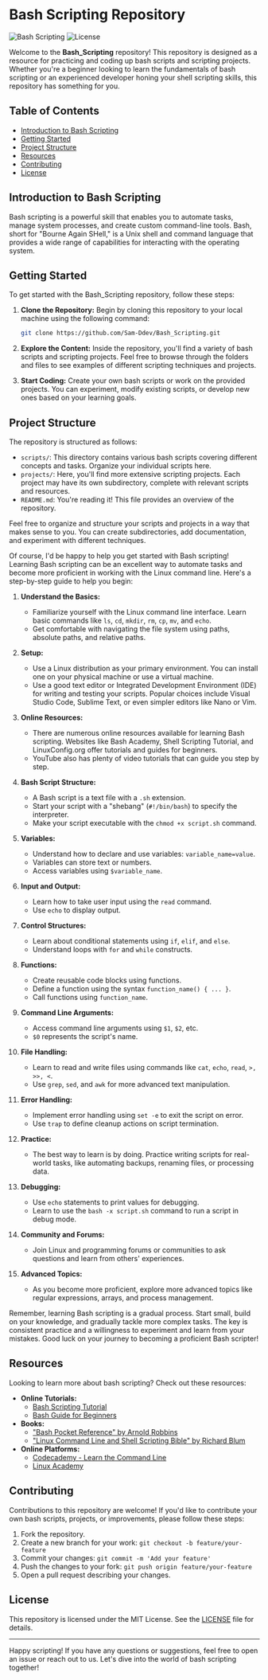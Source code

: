 # Bash Scripting Repository

![Bash Scripting](https://img.shields.io/badge/language-bash-blue)
![License](https://img.shields.io/badge/license-MIT-green)

Welcome to the **Bash_Scripting** repository! This repository is designed as a resource for practicing and coding up bash scripts and scripting projects. Whether you're a beginner looking to learn the fundamentals of bash scripting or an experienced developer honing your shell scripting skills, this repository has something for you.

## Table of Contents

- [Introduction to Bash Scripting](#introduction-to-bash-scripting)
- [Getting Started](#getting-started)
- [Project Structure](#project-structure)
- [Resources](#resources)
- [Contributing](#contributing)
- [License](#license)

## Introduction to Bash Scripting

Bash scripting is a powerful skill that enables you to automate tasks, manage system processes, and create custom command-line tools. Bash, short for "Bourne Again SHell," is a Unix shell and command language that provides a wide range of capabilities for interacting with the operating system.

## Getting Started

To get started with the Bash_Scripting repository, follow these steps:

1. **Clone the Repository:** Begin by cloning this repository to your local machine using the following command:
   
   ```bash
   git clone https://github.com/Sam-Ddev/Bash_Scripting.git
   ```

2. **Explore the Content:** Inside the repository, you'll find a variety of bash scripts and scripting projects. Feel free to browse through the folders and files to see examples of different scripting techniques and projects.

3. **Start Coding:** Create your own bash scripts or work on the provided projects. You can experiment, modify existing scripts, or develop new ones based on your learning goals.

## Project Structure

The repository is structured as follows:

- `scripts/`: This directory contains various bash scripts covering different concepts and tasks. Organize your individual scripts here.
- `projects/`: Here, you'll find more extensive scripting projects. Each project may have its own subdirectory, complete with relevant scripts and resources.
- `README.md`: You're reading it! This file provides an overview of the repository.

Feel free to organize and structure your scripts and projects in a way that makes sense to you. You can create subdirectories, add documentation, and experiment with different techniques.

Of course, I'd be happy to help you get started with Bash scripting! Learning Bash scripting can be an excellent way to automate tasks and become more proficient in working with the Linux command line. Here's a step-by-step guide to help you begin:

1. **Understand the Basics:**
   - Familiarize yourself with the Linux command line interface. Learn basic commands like `ls`, `cd`, `mkdir`, `rm`, `cp`, `mv`, and `echo`.
   - Get comfortable with navigating the file system using paths, absolute paths, and relative paths.

2. **Setup:**
   - Use a Linux distribution as your primary environment. You can install one on your physical machine or use a virtual machine.
   - Use a good text editor or Integrated Development Environment (IDE) for writing and testing your scripts. Popular choices include Visual Studio Code, Sublime Text, or even simpler editors like Nano or Vim.

3. **Online Resources:**
   - There are numerous online resources available for learning Bash scripting. Websites like Bash Academy, Shell Scripting Tutorial, and LinuxConfig.org offer tutorials and guides for beginners.
   - YouTube also has plenty of video tutorials that can guide you step by step.

4. **Bash Script Structure:**
   - A Bash script is a text file with a `.sh` extension.
   - Start your script with a "shebang" (`#!/bin/bash`) to specify the interpreter.
   - Make your script executable with the `chmod +x script.sh` command.

5. **Variables:**
   - Understand how to declare and use variables: `variable_name=value`.
   - Variables can store text or numbers.
   - Access variables using `$variable_name`.

6. **Input and Output:**
   - Learn how to take user input using the `read` command.
   - Use `echo` to display output.

7. **Control Structures:**
   - Learn about conditional statements using `if`, `elif`, and `else`.
   - Understand loops with `for` and `while` constructs.

8. **Functions:**
   - Create reusable code blocks using functions.
   - Define a function using the syntax `function_name() { ... }`.
   - Call functions using `function_name`.

9. **Command Line Arguments:**
   - Access command line arguments using `$1`, `$2`, etc.
   - `$0` represents the script's name.

10. **File Handling:**
    - Learn to read and write files using commands like `cat`, `echo`, `read`, `>, >>, <`.
    - Use `grep`, `sed`, and `awk` for more advanced text manipulation.

11. **Error Handling:**
    - Implement error handling using `set -e` to exit the script on error.
    - Use `trap` to define cleanup actions on script termination.

12. **Practice:**
    - The best way to learn is by doing. Practice writing scripts for real-world tasks, like automating backups, renaming files, or processing data.

13. **Debugging:**
    - Use `echo` statements to print values for debugging.
    - Learn to use the `bash -x script.sh` command to run a script in debug mode.

14. **Community and Forums:**
    - Join Linux and programming forums or communities to ask questions and learn from others' experiences.

15. **Advanced Topics:**
    - As you become more proficient, explore more advanced topics like regular expressions, arrays, and process management.

Remember, learning Bash scripting is a gradual process. Start small, build on your knowledge, and gradually tackle more complex tasks. The key is consistent practice and a willingness to experiment and learn from your mistakes. Good luck on your journey to becoming a proficient Bash scripter!


## Resources

Looking to learn more about bash scripting? Check out these resources:

- **Online Tutorials:**
  - [Bash Scripting Tutorial](https://www.shellscript.sh/)
  - [Bash Guide for Beginners](https://tldp.org/LDP/Bash-Beginners-Guide/html/)
- **Books:**
  - ["Bash Pocket Reference" by Arnold Robbins](https://www.oreilly.com/library/view/bash-pocket-reference/9781449369523/)
  - ["Linux Command Line and Shell Scripting Bible" by Richard Blum](https://www.wiley.com/en-us/Linux+Command+Line+and+Shell+Scripting+Bible%2C+3rd+Edition-p-9781118983843)
- **Online Platforms:**
  - [Codecademy - Learn the Command Line](https://www.codecademy.com/learn/learn-the-command-line)
  - [Linux Academy](https://www.linuxacademy.com/)

## Contributing

Contributions to this repository are welcome! If you'd like to contribute your own bash scripts, projects, or improvements, please follow these steps:

1. Fork the repository.
2. Create a new branch for your work: `git checkout -b feature/your-feature`
3. Commit your changes: `git commit -m 'Add your feature'`
4. Push the changes to your fork: `git push origin feature/your-feature`
5. Open a pull request describing your changes.

## License

This repository is licensed under the MIT License. See the [LICENSE](LICENSE) file for details.

---

Happy scripting! If you have any questions or suggestions, feel free to open an issue or reach out to us. Let's dive into the world of bash scripting together!
